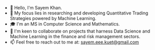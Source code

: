 - 👋 Hello, I'm Sayem Khan.
- 👀 My focus lies in researching and developing Quantitative Trading Strategies powered by Machine Learning.
- 🎓 I'm an MS in Computer Science and Mathematics.
- 💞️ I'm keen to collaborate on projects that harness Data Science and Machine Learning in the finance and risk management sectors.
- 📫 Feel free to reach out to me at: sayem.eee.kuet@gmail.com
<!---
skhan61/skhan61 is a ✨ special ✨ repository because its `README.md` (this file) appears on your GitHub profile.
You can click the Preview link to take a look at your changes.
--->
